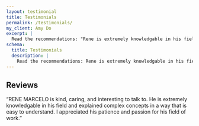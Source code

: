 ```yaml
---
layout: testimonial
title: Testimonials
permalink: /testimonials/
my_client: Amy Do
excerpt: |
  Read the recommendations: "Rene is extremely knowledgable in his field and explained complex concepts in a way that is easy to understand."
schema:
  title: Testimonials
  description: |
    Read the recommendations: Rene is extremely knowledgable in his field and explained complex concepts in a way that is easy to understand.
---
```

## Reviews

“RENE MARCELO is kind, caring, and interesting to talk to. He is extremely knowledgable in his field and explained complex concepts in a way that is easy to understand. I appreciated his patience and passion for his field of work.”
